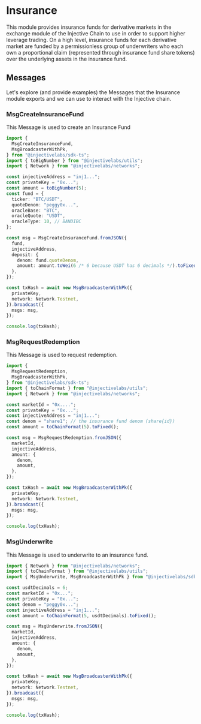 # Insurance

This module provides insurance funds for derivative markets in the exchange module of the Injective Chain to use in order to support higher leverage trading. On a high level, insurance funds for each derivative market are funded by a permissionless group of underwriters who each own a proportional claim (represented through insurance fund share tokens) over the underlying assets in the insurance fund.

## Messages

Let's explore (and provide examples) the Messages that the Insurance module exports and we can use to interact with the Injective chain.

### MsgCreateInsuranceFund

This Message is used to create an Insurance Fund

```ts
import {
  MsgCreateInsuranceFund,
  MsgBroadcasterWithPk,
} from "@injectivelabs/sdk-ts";
import { toBigNumber } from "@injectivelabs/utils";
import { Network } from "@injectivelabs/networks";

const injectiveAddress = "inj1...";
const privateKey = "0x...";
const amount = toBigNumber(5);
const fund = {
  ticker: "BTC/USDT",
  quoteDenom: "peggy0x...",
  oracleBase: "BTC",
  oracleQuote: "USDT",
  oracleType: 10, // BANDIBC
};

const msg = MsgCreateInsuranceFund.fromJSON({
  fund,
  injectiveAddress,
  deposit: {
    denom: fund.quoteDenom,
    amount: amount.toWei(6 /* 6 because USDT has 6 decimals */).toFixed(),
  },
});

const txHash = await new MsgBroadcasterWithPk({
  privateKey,
  network: Network.Testnet,
}).broadcast({
  msgs: msg,
});

console.log(txHash);
```

### MsgRequestRedemption

This Message is used to request redemption.

```ts
import {
  MsgRequestRedemption,
  MsgBroadcasterWithPk,
} from "@injectivelabs/sdk-ts";
import { toChainFormat } from "@injectivelabs/utils";
import { Network } from "@injectivelabs/networks";

const marketId = "0x....";
const privateKey = "0x...";
const injectiveAddress = "inj1...";
const denom = "share1"; // the insurance fund denom (share{id})
const amount = toChainFormat(5).toFixed();

const msg = MsgRequestRedemption.fromJSON({
  marketId,
  injectiveAddress,
  amount: {
    denom,
    amount,
  },
});

const txHash = await new MsgBroadcasterWithPk({
  privateKey,
  network: Network.Testnet,
}).broadcast({
  msgs: msg,
});

console.log(txHash);
```

### MsgUnderwrite

This Message is used to underwrite to an insurance fund.

```ts
import { Network } from "@injectivelabs/networks";
import { toChainFormat } from "@injectivelabs/utils";
import { MsgUnderwrite, MsgBroadcasterWithPk } from "@injectivelabs/sdk-ts";

const usdtDecimals = 6;
const marketId = "0x...";
const privateKey = "0x...";
const denom = "peggy0x...";
const injectiveAddress = "inj1...";
const amount = toChainFormat(5, usdtDecimals).toFixed();

const msg = MsgUnderwrite.fromJSON({
  marketId,
  injectiveAddress,
  amount: {
    denom,
    amount,
  },
});

const txHash = await new MsgBroadcasterWithPk({
  privateKey,
  network: Network.Testnet,
}).broadcast({
  msgs: msg,
});

console.log(txHash);
```
